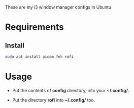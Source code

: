 These are my i3 window manager configs in Ubuntu

# Requirements

## Install

```bash
sudo apt install picom feh rofi
```

# Usage

- Put the contents of **config** directory, into your **~/.config/**.

- Put the directory **rofi** into **~/.config/** too.

